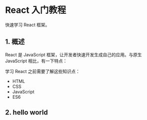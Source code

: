 # React 入门教程

快速学习 React 框架。

## 1. 概述

React 是 JavaScript 框架，让开发者快速开发生成自己的应用。与原生 JavaScript 相比，有一下特点：

学习 React 之前需要了解这些知识点：

- HTML
- CSS
- JavaScript
- ES6

## 2. hello world

```html

```

 
 <comment-comment/> 
 
 
 <comment-comment/> 
 
 
 <comment-comment/> 
 